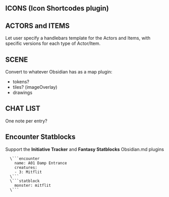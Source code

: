 ## ICONS (Icon Shortcodes plugin)

## ACTORS and ITEMS

Let user specify a handlebars template for the Actors and Items, with specific versions for each type of Actor/Item.

## SCENE

Convert to whatever Obsidian has as a map plugin:

- tokens?
- tiles?  (imageOverlay)
- drawings

## CHAT LIST

One note per entry?

## Encounter Statblocks

Support the **Initiative Tracker** and **Fantasy Statblocks** Obsidian.md plugins

```code
  \```encounter
    name: A01 Damp Entrance
    creatures:
    - 3: Mitflit
  \```
  \```statblock
    monster: mitflit
  \```
```
